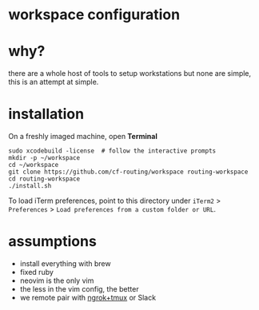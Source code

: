 # workspace configuration

# why?
there are a whole host of tools to setup workstations but none are simple,
this is an attempt at simple.

# installation
On a freshly imaged machine, open **Terminal**
```
sudo xcodebuild -license  # follow the interactive prompts
mkdir -p ~/workspace
cd ~/workspace
git clone https://github.com/cf-routing/workspace routing-workspace
cd routing-workspace
./install.sh
```

To load iTerm preferences, point to this directory under `iTerm2` >
`Preferences` > `Load preferences from a custom folder or URL`.

# assumptions
- install everything with brew
- fixed ruby
- neovim is the only vim
- the less in the vim config, the better
- we remote pair with [ngrok+tmux](./REMOTE_PAIRING.md) or Slack
